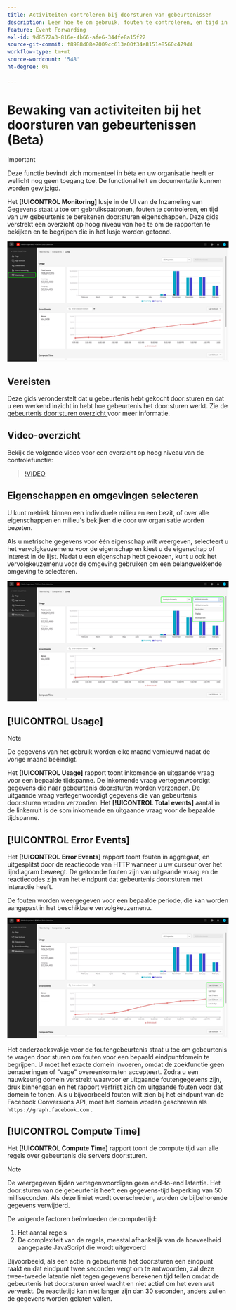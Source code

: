 ```yaml
---
title: Activiteiten controleren bij doorsturen van gebeurtenissen
description: Leer hoe te om gebruik, fouten te controleren, en tijd in uw gebeurtenis gegevens te verwerken door:sturen eigenschappen.
feature: Event Forwarding
exl-id: 9d8572a3-816e-4b66-afe6-344fe8a15f22
source-git-commit: f8988d08e7009cc613a00f34e8151e8560c479d4
workflow-type: tm+mt
source-wordcount: '548'
ht-degree: 0%

---
```


# Bewaking van activiteiten bij het doorsturen van gebeurtenissen (Beta)

>[!IMPORTANT]
>
>Deze functie bevindt zich momenteel in bèta en uw organisatie heeft er wellicht nog geen toegang toe. De functionaliteit en documentatie kunnen worden gewijzigd.

Het **[!UICONTROL Monitoring]** lusje in de UI van de Inzameling van Gegevens staat u toe om gebruikspatronen, fouten te controleren, en tijd van uw gebeurtenis te berekenen door:sturen eigenschappen. Deze gids verstrekt een overzicht op hoog niveau van hoe te om de rapporten te bekijken en te begrijpen die in het lusje worden getoond.

![ Beeld dat het controlelusje in de Inzameling UI van Gegevens toont ](../../images/ui/event-forwarding/monitoring/monitoring-tab.png)

## Vereisten

Deze gids veronderstelt dat u gebeurtenis hebt gekocht door:sturen en dat u een werkend inzicht in hebt hoe gebeurtenis het door:sturen werkt. Zie de [ gebeurtenis door:sturen overzicht ](./overview.md) voor meer informatie.

## Video-overzicht

Bekijk de volgende video voor een overzicht op hoog niveau van de controlefunctie:

>[!VIDEO](https://video.tv.adobe.com/v/343999?quality=12&learn=on)

## Eigenschappen en omgevingen selecteren

U kunt metriek binnen een individuele milieu en een bezit, of over alle eigenschappen en milieu&#39;s bekijken die door uw organisatie worden bezeten.

Als u metrische gegevens voor één eigenschap wilt weergeven, selecteert u het vervolgkeuzemenu voor de eigenschap en kiest u de eigenschap of interest in de lijst. Nadat u een eigenschap hebt gekozen, kunt u ook het vervolgkeuzemenu voor de omgeving gebruiken om een belangwekkende omgeving te selecteren.

![ Beeld dat de menu&#39;s van het bezitsmilieu dropdown in UI toont ](../../images/ui/event-forwarding/monitoring/property-environment.png)

## [!UICONTROL Usage]

>[!NOTE]
>
>De gegevens van het gebruik worden elke maand vernieuwd nadat de vorige maand beëindigt.

Het **[!UICONTROL Usage]** rapport toont inkomende en uitgaande vraag voor een bepaalde tijdspanne. De inkomende vraag vertegenwoordigt gegevens die naar gebeurtenis door:sturen worden verzonden. De uitgaande vraag vertegenwoordigt gegevens die van gebeurtenis door:sturen worden verzonden. Het **[!UICONTROL Total events]** aantal in de linkerruit is de som inkomende en uitgaande vraag voor de bepaalde tijdspanne.

## [!UICONTROL Error Events]

Het **[!UICONTROL Error Events]** rapport toont fouten in aggregaat, en uitgesplitst door de reactiecode van HTTP wanneer u uw curseur over het lijndiagram beweegt. De getoonde fouten zijn van uitgaande vraag en de reactiecodes zijn van het eindpunt dat gebeurtenis door:sturen met interactie heeft.

De fouten worden weergegeven voor een bepaalde periode, die kan worden aangepast in het beschikbare vervolgkeuzemenu.

![ Beeld dat het tijdperiode dropdown menu voor het rapport van de Gebeurtenissen van de Fout toont ](../../images/ui/event-forwarding/monitoring/error-time.png)

Het onderzoeksvakje voor de foutengebeurtenis staat u toe om gebeurtenis te vragen door:sturen om fouten voor een bepaald eindpuntdomein te begrijpen. U moet het exacte domein invoeren, omdat de zoekfunctie geen benaderingen of &quot;vage&quot; overeenkomsten accepteert. Zodra u een nauwkeurig domein verstrekt waarvoor er uitgaande foutengegevens zijn, druk binnengaan en het rapport verfrist zich om uitgaande fouten voor dat domein te tonen. Als u bijvoorbeeld fouten wilt zien bij het eindpunt van de Facebook Conversions API, moet het domein worden geschreven als `https://graph.facebook.com` .

## [!UICONTROL Compute Time]

Het **[!UICONTROL Compute Time]** rapport toont de compute tijd van alle regels over gebeurtenis die servers door:sturen.

>[!NOTE]
>
>De weergegeven tijden vertegenwoordigen geen end-to-end latentie. Het door:sturen van de gebeurtenis heeft een gegevens-tijd beperking van 50 milliseconden. Als deze limiet wordt overschreden, worden de bijbehorende gegevens verwijderd.

De volgende factoren beïnvloeden de computertijd:

1. Het aantal regels
2. De complexiteit van de regels, meestal afhankelijk van de hoeveelheid aangepaste JavaScript die wordt uitgevoerd

Bijvoorbeeld, als een actie in gebeurtenis het door:sturen een eindpunt raakt en dat eindpunt twee seconden vergt om te antwoorden, zal deze twee-tweede latentie niet tegen gegevens berekenen tijd tellen omdat de gebeurtenis het door:sturen enkel wacht en niet actief om het even wat verwerkt. De reactietijd kan niet langer zijn dan 30 seconden, anders zullen de gegevens worden gelaten vallen.

